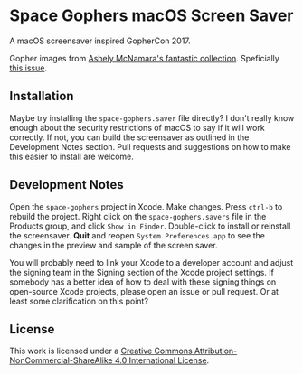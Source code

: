 # Space Gophers macOS Screen Saver

A macOS screensaver inspired GopherCon 2017.

Gopher images from [Ashely McNamara's fantastic collection](https://github.com/ashleymcnamara/gophers). Speficially [this issue](https://github.com/ashleymcnamara/gophers/issues/6).


## Installation

Maybe try installing the `space-gophers.saver` file directly? I don't really know enough about the security restrictions of macOS to say if it will work correctly. If not, you can build the screensaver as outlined in the Development Notes section. Pull requests and suggestions on how to make this easier to install are welcome.


## Development Notes

Open the `space-gophers` project in Xcode. Make changes. Press `ctrl-b` to rebuild the project. Right click on the `space-gophers.savers` file in the Products group, and click `Show in Finder`. Double-click to install or reinstall the screensaver. **Quit** and reopen `System Preferences.app` to see the changes in the preview and sample of the screen saver.

You will probably need to link your Xcode to a developer account and adjust the signing team in the Signing section of the Xcode project settings. If somebody has a better idea of how to deal with these signing things on open-source Xcode projects, please open an issue or pull request. Or at least some clarification on this point?


## License

This work is licensed under a [Creative Commons Attribution-NonCommercial-ShareAlike 4.0 International License](https://creativecommons.org/licenses/by-nc-sa/4.0/).

